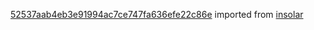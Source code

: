 [52537aab4eb3e91994ac7ce747fa636efe22c86e](https://github.com/insolar/insolar/commit/52537aab4eb3e91994ac7ce747fa636efe22c86e) imported from [insolar](https://github.com/insolar/insolar)
